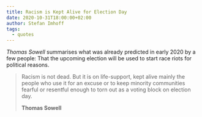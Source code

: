 ```yaml
---
title: Racism is Kept Alive for Election Day
date: 2020-10-31T18:00:00+02:00
author: Stefan Imhoff
tags:
  - quotes
---
```


_Thomas Sowell_ summarises what was already predicted in early 2020 by a few people: That the upcoming election will be used to start race riots for political reasons.

> Racism is not dead. But it is on life-support, kept alive mainly the people who use it for an excuse or to keep minority communities fearful or resentful enough to torn out as a voting block on election day.
>
> **Thomas Sowell**

